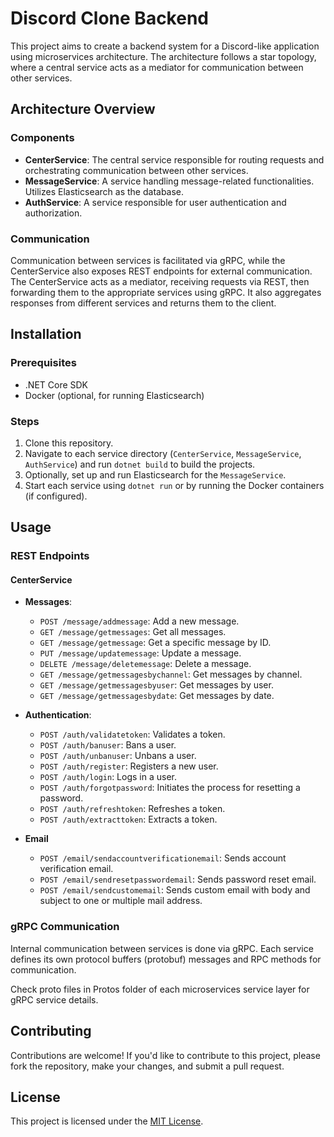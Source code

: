 # Discord Clone Backend

This project aims to create a backend system for a Discord-like application using microservices architecture. The architecture follows a star topology, where a central service acts as a mediator for communication between other services.

## Architecture Overview

### Components

- **CenterService**: The central service responsible for routing requests and orchestrating communication between other services.
- **MessageService**: A service handling message-related functionalities. Utilizes Elasticsearch as the database.
- **AuthService**: A service responsible for user authentication and authorization.

### Communication

Communication between services is facilitated via gRPC, while the CenterService also exposes REST endpoints for external communication. The CenterService acts as a mediator, receiving requests via REST, then forwarding them to the appropriate services using gRPC. It also aggregates responses from different services and returns them to the client.

## Installation

### Prerequisites

- .NET Core SDK
- Docker (optional, for running Elasticsearch)

### Steps

1. Clone this repository.
2. Navigate to each service directory (`CenterService`, `MessageService`, `AuthService`) and run `dotnet build` to build the projects.
3. Optionally, set up and run Elasticsearch for the `MessageService`.
4. Start each service using `dotnet run` or by running the Docker containers (if configured).

## Usage

### REST Endpoints

#### CenterService

- **Messages**: 
  - `POST /message/addmessage`: Add a new message.
  - `GET /message/getmessages`: Get all messages.
  - `GET /message/getmessage`: Get a specific message by ID.
  - `PUT /message/updatemessage`: Update a message.
  - `DELETE /message/deletemessage`: Delete a message.
  - `GET /message/getmessagesbychannel`: Get messages by channel.
  - `GET /message/getmessagesbyuser`: Get messages by user.
  - `GET /message/getmessagesbydate`: Get messages by date.

- **Authentication**:
  - `POST /auth/validatetoken`: Validates a token.
  - `POST /auth/banuser`: Bans a user.
  - `POST /auth/unbanuser`: Unbans a user.
  - `POST /auth/register`: Registers a new user.
  - `POST /auth/login`: Logs in a user.
  - `POST /auth/forgotpassword`: Initiates the process for resetting a password.
  - `POST /auth/refreshtoken`: Refreshes a token.
  - `POST /auth/extracttoken`: Extracts a token.

- **Email**
  - `POST /email/sendaccountverificationemail`: Sends account verification email.
  - `POST /email/sendresetpasswordemail`: Sends password reset email.
  - `POST /email/sendcustomemail`: Sends custom email with body and subject to one or multiple mail address.

### gRPC Communication

Internal communication between services is done via gRPC. Each service defines its own protocol buffers (protobuf) messages and RPC methods for communication.

Check proto files in Protos folder of each microservices service layer for gRPC service details.

## Contributing

Contributions are welcome! If you'd like to contribute to this project, please fork the repository, make your changes, and submit a pull request.

## License

This project is licensed under the [MIT License](LICENSE).
